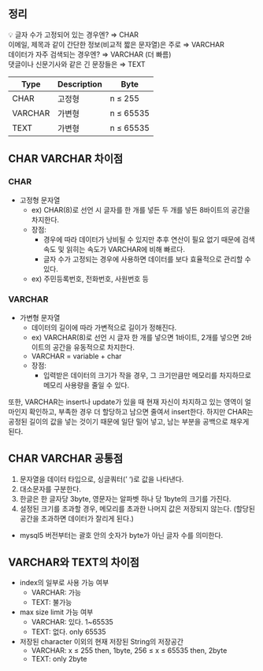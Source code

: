 ## 정리

<aside>
💡 글자 수가 고정되어 있는 경우엔? ⇒ CHAR
  </br>
이메일, 제목과 같이 간단한 정보(비교적 짧은 문자열)은 주로 ⇒ VARCHAR
  </br>
데이터가 자주 검색되는 경우엔? ⇒ VARCHAR (더 빠름)
  </br>
댓글이나 신문기사와 같은 긴 문장들은 ⇒ TEXT

</aside>

| Type | Description | Byte |
| --- | --- | --- |
| CHAR | 고정형 | n ≤ 255 |
| VARCHAR | 가변형 | n ≤ 65535 |
| TEXT | 가변형 | n ≤ 65535 |

## CHAR VARCHAR 차이점

### CHAR

- 고정형 문자열
    - ex) CHAR(8)로 선언 시 글자를 한 개를 넣든 두 개를 넣든 8바이트의 공간을 차지한다.
    - 장점:
        - 경우에 따라 데이터가 낭비될 수 있지만 추후 연산이 필요 없기 때문에 검색속도 및 읽히는 속도가 VARCHAR에 비해 빠르다.
        - 글자 수가 고정되는 경우에 사용하면 데이터를 보다 효율적으로 관리할 수 있다.
    - ex) 주민등록번호, 전화번호, 사원번호 등

### VARCHAR

- 가변형 문자열
    - 데이터의 길이에 따라 가변적으로 길이가 정해진다.
    - ex) VARCHAR(8)로 선언 시 글자 한 개를 넣으면 1바이트, 2개를 넣으면 2바이트의 공간을 유동적으로 차지한다.
    - VARCHAR = variable + char
    - 장점:
        - 입력받은 데이터의 크기가 작을 경우, 그 크기만큼만 메모리를 차지하므로 메모리 사용량을 줄일 수 있다.

또한, VARCHAR는 insert나 update가 있을 때 현재 자신이 차지하고 있는 영역이 얼마인지 확인하고, 부족한 경우 더 할당하고 남으면 줄여서 insert한다. 하지만 CHAR는 공정된 길이의 값을 넣는 것이기 때문에 일단 밀어 넣고, 남는 부분을 공백으로 채우게 된다.

## CHAR VARCHAR 공통점

1. 문자열을 데이터 타입으로, 싱글쿼터(’ ‘)로 값을 나타낸다.
2. 대소문자를 구분한다.
3. 한글은 한 글자당 3byte, 영문자는 알파벳 하나 당 1byte의 크기를 가진다.
4. 설정된 크기를 초과할 경우, 메모리를 초과한 나머지 값은 저장되지 않는다. (할당된 공간을 초과하면 데이터가 잘리게 된다.)
+ mysql5 버전부터는 괄호 안의 숫자가 byte가 아닌 글자 수를 의미한다.

## VARCHAR와 TEXT의 차이점

- index의 일부로 사용 가능 여부
    - VARCHAR: 가능
    - TEXT: 불가능
- max size limit 가능 여부
    - VARCHAR: 있다. 1~65535
    - TEXT: 없다. only 65535
- 저장된 character 이외의 현재 저장된 String의 저장공간
    - VARCHAR: x ≤ 255 then, 1byte, 256 ≤ x ≤ 65535 then, 2byte
    - TEXT: only 2byte
